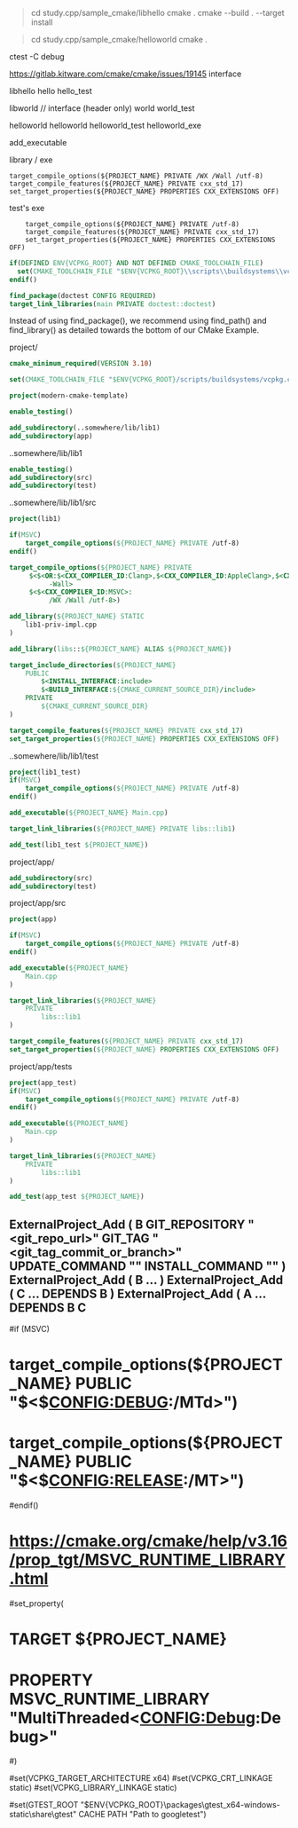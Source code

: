 > cd study.cpp/sample_cmake/libhello
> cmake .
> cmake --build . --target install

> cd study.cpp/sample_cmake/helloworld
> cmake .

ctest -C debug


https://gitlab.kitware.com/cmake/cmake/issues/19145
interface

libhello
hello
hello_test

libworld // interface (header only)
world
world_test

helloworld
helloworld
helloworld_test
helloworld_exe


add_executable

library / exe
```
target_compile_options(${PROJECT_NAME} PRIVATE /WX /Wall /utf-8)
target_compile_features(${PROJECT_NAME}	PRIVATE cxx_std_17)
set_target_properties(${PROJECT_NAME} PROPERTIES CXX_EXTENSIONS OFF)
```

test's exe
```
	target_compile_options(${PROJECT_NAME} PRIVATE /utf-8)
	target_compile_features(${PROJECT_NAME}	PRIVATE cxx_std_17)
	set_target_properties(${PROJECT_NAME} PROPERTIES CXX_EXTENSIONS OFF)
```

``` cmake
if(DEFINED ENV{VCPKG_ROOT} AND NOT DEFINED CMAKE_TOOLCHAIN_FILE)
  set(CMAKE_TOOLCHAIN_FILE "$ENV{VCPKG_ROOT}\\scripts\\buildsystems\\vcpkg.cmake" CACHE STRING "")
endif()
```

``` cmake
find_package(doctest CONFIG REQUIRED)
target_link_libraries(main PRIVATE doctest::doctest)
```
Instead of using find_package(), we recommend using find_path() and find_library() as detailed towards the bottom of our CMake Example.






project/

``` cmake
cmake_minimum_required(VERSION 3.10)

set(CMAKE_TOOLCHAIN_FILE "$ENV{VCPKG_ROOT}/scripts/buildsystems/vcpkg.cmake" CACHE STRING "")

project(modern-cmake-template)

enable_testing()

add_subdirectory(..somewhere/lib/lib1)
add_subdirectory(app)
```


..somewhere/lib/lib1

```cmake
enable_testing()
add_subdirectory(src)
add_subdirectory(test)
```

..somewhere/lib/lib1/src
``` cmake
project(lib1)

if(MSVC)
	target_compile_options(${PROJECT_NAME} PRIVATE /utf-8)
endif()

target_compile_options(${PROJECT_NAME} PRIVATE
     $<$<OR:$<CXX_COMPILER_ID:Clang>,$<CXX_COMPILER_ID:AppleClang>,$<CXX_COMPILER_ID:GNU>>:
          -Wall>
     $<$<CXX_COMPILER_ID:MSVC>:
          /WX /Wall /utf-8>)

add_library(${PROJECT_NAME} STATIC
	lib1-priv-impl.cpp
)

add_library(libs::${PROJECT_NAME} ALIAS ${PROJECT_NAME})

target_include_directories(${PROJECT_NAME}
	PUBLIC
		$<INSTALL_INTERFACE:include>
		$<BUILD_INTERFACE:${CMAKE_CURRENT_SOURCE_DIR}/include>
	PRIVATE
		${CMAKE_CURRENT_SOURCE_DIR}
)

target_compile_features(${PROJECT_NAME}	PRIVATE cxx_std_17)
set_target_properties(${PROJECT_NAME} PROPERTIES CXX_EXTENSIONS OFF)

```

..somewhere/lib/lib1/test
``` cmake
project(lib1_test)
if(MSVC)
	target_compile_options(${PROJECT_NAME} PRIVATE /utf-8)
endif()

add_executable(${PROJECT_NAME} Main.cpp)

target_link_libraries(${PROJECT_NAME} PRIVATE libs::lib1)

add_test(lib1_test ${PROJECT_NAME})
```


project/app/
``` cmake
add_subdirectory(src)
add_subdirectory(test)
```

project/app/src
``` cmake
project(app)

if(MSVC)
	target_compile_options(${PROJECT_NAME} PRIVATE /utf-8)
endif()

add_executable(${PROJECT_NAME}
	Main.cpp
)

target_link_libraries(${PROJECT_NAME}
	PRIVATE
		libs::lib1
)

target_compile_features(${PROJECT_NAME} PRIVATE cxx_std_17)
set_target_properties(${PROJECT_NAME} PROPERTIES CXX_EXTENSIONS OFF)
```

project/app/tests
``` cmake
project(app_test)
if(MSVC)
	target_compile_options(${PROJECT_NAME} PRIVATE /utf-8)
endif()

add_executable(${PROJECT_NAME}
    Main.cpp
)

target_link_libraries(${PROJECT_NAME}
    PRIVATE
        libs::lib1
)

add_test(app_test ${PROJECT_NAME})
```





ExternalProject_Add (
       B
      GIT_REPOSITORY "<git_repo_url>"
      GIT_TAG "<git_tag_commit_or_branch>"
      UPDATE_COMMAND ""
      INSTALL_COMMAND "" )
ExternalProject_Add (  B ... )
ExternalProject_Add (  C ...  DEPENDS B )
ExternalProject_Add (  A ...  DEPENDS B C 
---------------
#if (MSVC)
#  target_compile_options(${PROJECT_NAME} PUBLIC "$<$<CONFIG:DEBUG>:/MTd>")
#  target_compile_options(${PROJECT_NAME} PUBLIC "$<$<CONFIG:RELEASE>:/MT>")
#endif()
# https://cmake.org/cmake/help/v3.16/prop_tgt/MSVC_RUNTIME_LIBRARY.html
#set_property(
#  TARGET ${PROJECT_NAME}
#  PROPERTY MSVC_RUNTIME_LIBRARY "MultiThreaded$<$<CONFIG:Debug>:Debug>"
#)

#set(VCPKG_TARGET_ARCHITECTURE x64)
#set(VCPKG_CRT_LINKAGE static)
#set(VCPKG_LIBRARY_LINKAGE static)


#set(GTEST_ROOT "$ENV{VCPKG_ROOT}\\packages\\gtest_x64-windows-static\\share\\gtest" CACHE PATH "Path to googletest")
